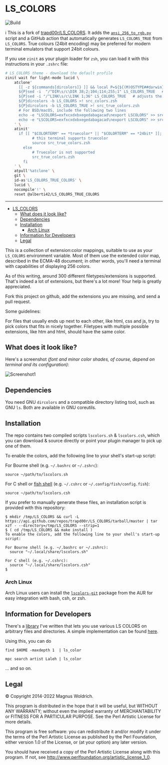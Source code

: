# LS_COLORS

![Build](https://github.com/trapd00r/LS_COLORS/actions/workflows/build.yaml/badge.svg)

:information_source: This is a fork of [trapd00r/LS_COLORS](https://github.com/trapd00r/LS_COLORS). It adds the [`ansi_256_to_rgb.py`](https://github.com/alberti42/LS_COLORS_TRUE_COLORS/blob/master/ansi_256_to_rgb.py) script and a GitHub action that automatically generates `LS_COLORS_TRUE` from `LS_COLORS`. True colours (24bit encoding) may be preferred for modern terminal emulators that support 24bit colours.

If you use `zinit` as your plugin loader for `zsh`, you can load it with this instructions in your `.zshrc` file:

```zsh
# LS_COLORS theme - download the default profile
zinit wait for light-mode lucid \
    atclone'
      [[ -z ${commands[dircolors]} ]] && local P=${${(M)OSTYPE##darwin}:+g}
      ${P}sed -i  "/^DIR\s/c\DIR 38;2;104;114;255;1" LS_COLORS_TRUE   # adjusts the color of directories
      ${P}sed -i "/^LINK\s/c\LINK 1;36" LS_COLORS_TRUE   # adjusts the color of soft links (alternative -> TARGET)
      ${P}dircolors -b LS_COLORS >! src_colors.zsh
      ${P}dircolors -b LS_COLORS_TRUE >! src_true_colors.zsh
      # For BSD/macOS, include the following two lines
      echo -e "LSCOLORS=exfxcxdxbxegedabagacad\nexport LSCOLORS" >> src_colors.zsh
      echo -e "LSCOLORS=exfxcxdxbxegedabagacad\nexport LSCOLORS" >> src_true_colors.zsh
    ' \
    atinit'
      if [[ "$COLORTERM" == *truecolor* || "$COLORTERM" == *24bit* ]]; then
            # this terminal supports truecolor
            source src_true_colors.zsh
        else
            # Truecolor is not supported
            src_true_colors.zsh
        fi
    ' \
    atpull'%atclone' \
    git \
    id-as'LS_COLORS_TRUE_COLORS' \
    lucid \
    nocompile'!' \
    reset @alberti42/LS_COLORS_TRUE_COLORS
```

---

<!-- mdformat-toc start --slug=github --no-anchors --maxlevel=3 --minlevel=1 -->

- [LS_COLORS](#ls_colors)
  - [What does it look like?](#what-does-it-look-like)
  - [Dependencies](#dependencies)
  - [Installation](#installation)
    - [Arch Linux](#arch-linux)
  - [Information for Developers](#information-for-developers)
  - [Legal](#legal)

<!-- mdformat-toc end -->

This is a collection of extension:color mappings, suitable to use as your
`LS_COLORS` environment variable. Most of them use the extended color map,
described in the ECMA-48 document; in other words, you'll need a terminal
with capabilities of displaying 256 colors.

As of this writing, around 300 different filetypes/extensions is supported.
That's indeed a lot of extensions, but there's a lot more! Your help is greatly
appreciated.

Fork this project on github, add the extensions you are missing, and send a pull
request.

Some guidelines:

For files that usually ends up next to each other, like html, css and js,
try to pick colors that fits in nicely together. Filetypes with multiple
possible extensions, like htm and html, should have the same color.

## What does it look like?

Here's a screenshot _(font and minor color shades, of course, depend on terminal and its configuration)_:

![Screenshot1](docs/static/LS_COLORS.png)

## Dependencies

You need GNU `dircolors` and a compatible directory listing tool, such as GNU
`ls`. Both are available in GNU coreutils.

## Installation

The repo contains two compiled scripts `lscolors.sh` & `lscolors.csh`, which you can download & source directly or point your plugin manager to pick up one of them.

To enable the colors, add the following line to your shell's start-up script:

For Bourne shell (e.g. `~/.bashrc` or `~/.zshrc`):

```
source ~/path/to/lscolors.sh
```

For C shell or [fish shell](https://fishshell.com/) (e.g. `~/.cshrc` or `~/.config/fish/config.fish`):

```
source ~/path/to/lscolors.csh
```

If you prefer to manually generate these files, an installation script is provided with this repository:

```console
$ mkdir /tmp/LS_COLORS && curl -L https://api.github.com/repos/trapd00r/LS_COLORS/tarball/master | tar xzf - --directory=/tmp/LS_COLORS --strip=1
$ ( cd /tmp/LS_COLORS && make install )
To enable the colors, add the following line to your shell's start-up script:

For Bourne shell (e.g. ~/.bashrc or ~/.zshrc):
  source "~/.local/share/lscolors.sh"

For C shell (e.g. ~/.cshrc):
  source "~/.local/share/lscolors.csh"
$
```

### Arch Linux

Arch Linux users can install the [`lscolors-git`][3] package from the AUR for easy
integration with bash, csh, or zsh.

## Information for Developers

There's a [library][1] I've written that lets you use various LS COLORS on
arbitrary files and directories. A simple implementation can be found [here][2].

Using this, you can do

```shell
find $HOME -maxdepth 1  | ls_color

mpc search artist Laleh | ls_color
```

... and so on.

## Legal

© Copyright 2014-2022 Magnus Woldrich.

This program is distributed in the hope that it will be useful, but WITHOUT ANY
WARRANTY; without even the implied warranty of MERCHANTABILITY or FITNESS FOR A
PARTICULAR PURPOSE.  See the Perl Artistic License for more details.

This program is free software: you can redistribute it and/or modify it under
the terms of the Perl Artistic License as published by the Perl Foundation,
either version 1.0 of the License, or (at your option) any later version.

You should have received a copy of the Perl Artistic License along
with this program.  If not, see <http://www.perlfoundation.org/artistic_license_1_0>.

[1]: https://github.com/trapd00r/File-LsColor
[2]: https://github.com/trapd00r/File-LsColor/tree/master/bin
[3]: https://aur.archlinux.org/packages/lscolors-git
